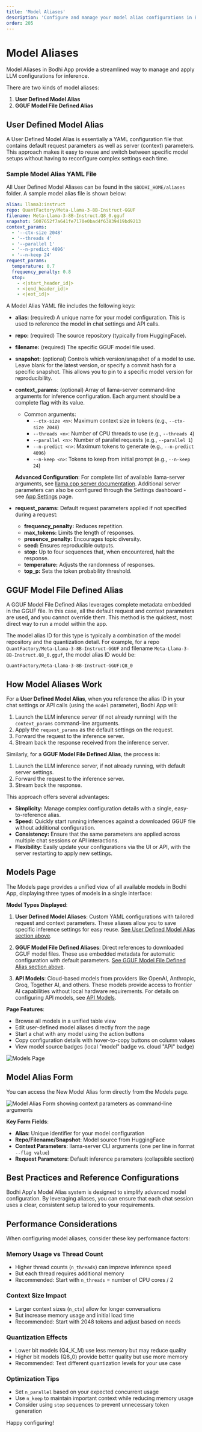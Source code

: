 ```yaml
---
title: 'Model Aliases'
description: 'Configure and manage your model alias configurations in Bodhi'
order: 205
---
```


# Model Aliases

Model Aliases in Bodhi App provide a streamlined way to manage and apply LLM configurations for inference.

There are two kinds of model aliases:

1. **User Defined Model Alias**
2. **GGUF Model File Defined Alias**

## User Defined Model Alias

A User Defined Model Alias is essentially a YAML configuration file that contains default request parameters as well as server (context) parameters. This approach makes it easy to reuse and switch between specific model setups without having to reconfigure complex settings each time.

### Sample Model Alias YAML File

All User Defined Model Aliases can be found in the `$BODHI_HOME/aliases` folder. A sample model alias file is shown below:

```yaml
alias: llama3:instruct
repo: QuantFactory/Meta-Llama-3-8B-Instruct-GGUF
filename: Meta-Llama-3-8B-Instruct.Q8_0.gguf
snapshot: 5007652f7a641fe7170e0bad4f63839419bd9213
context_params:
  - '--ctx-size 2048'
  - '--threads 4'
  - '--parallel 1'
  - '--n-predict 4096'
  - '--n-keep 24'
request_params:
  temperature: 0.7
  frequency_penalty: 0.8
  stop:
    - <|start_header_id|>
    - <|end_header_id|>
    - <|eot_id|>
```

A Model Alias YAML file includes the following keys:

- **alias:** (required) A unique name for your model configuration. This is used to reference the model in chat settings and API calls.
- **repo:** (required) The source repository (typically from HuggingFace).
- **filename:** (required) The specific GGUF model file used.
- **snapshot:** (optional) Controls which version/snapshot of a model to use. Leave blank for the latest version, or specify a commit hash for a specific snapshot. This allows you to pin to a specific model version for reproducibility.

- **context_params:** (optional) Array of llama-server command-line arguments for inference configuration. Each argument should be a complete flag with its value.

  - Common arguments:
    - `--ctx-size <n>`: Maximum context size in tokens (e.g., `--ctx-size 2048`)
    - `--threads <n>`: Number of CPU threads to use (e.g., `--threads 4`)
    - `--parallel <n>`: Number of parallel requests (e.g., `--parallel 1`)
    - `--n-predict <n>`: Maximum tokens to generate (e.g., `--n-predict 4096`)
    - `--n-keep <n>`: Tokens to keep from initial prompt (e.g., `--n-keep 24`)

  **Advanced Configuration**: For complete list of available llama-server arguments, see [llama.cpp server documentation](https://github.com/ggml-org/llama.cpp/tree/master/tools/server). Additional server parameters can also be configured through the Settings dashboard - see [App Settings](/docs/features/app-settings) page.

- **request_params:** Default request parameters applied if not specified during a request:
  - **frequency_penalty:** Reduces repetition.
  - **max_tokens:** Limits the length of responses.
  - **presence_penalty:** Encourages topic diversity.
  - **seed:** Ensures reproducible outputs.
  - **stop:** Up to four sequences that, when encountered, halt the response.
  - **temperature:** Adjusts the randomness of responses.
  - **top_p:** Sets the token probability threshold.

## GGUF Model File Defined Alias

A GGUF Model File Defined Alias leverages complete metadata embedded in the GGUF file. In this case, all the default request and context parameters are used, and you cannot override them. This method is the quickest, most direct way to run a model within the app.

The model alias ID for this type is typically a combination of the model repository and the quantization detail. For example, for a repo `QuantFactory/Meta-Llama-3-8B-Instruct-GGUF` and filename `Meta-Llama-3-8B-Instruct.Q8_0.gguf`, the model alias ID would be:

```
QuantFactory/Meta-Llama-3-8B-Instruct-GGUF:Q8_0
```

## How Model Aliases Work

For a **User Defined Model Alias**, when you reference the alias ID in your chat settings or API calls (using the `model` parameter), Bodhi App will:

1. Launch the LLM inference server (if not already running) with the `context_params` command-line arguments.
2. Apply the `request_params` as the default settings on the request.
3. Forward the request to the inference server.
4. Stream back the response received from the inference server.

Similarly, for a **GGUF Model File Defined Alias**, the process is:

1. Launch the LLM inference server, if not already running, with default server settings.
2. Forward the request to the inference server.
3. Stream back the response.

This approach offers several advantages:

- **Simplicity:** Manage complex configuration details with a single, easy-to-reference alias.
- **Speed:** Quickly start running inferences against a downloaded GGUF file without additional configuration.
- **Consistency:** Ensure that the same parameters are applied across multiple chat sessions or API interactions.
- **Flexibility:** Easily update your configurations via the UI or API, with the server restarting to apply new settings.

## Models Page

The Models page provides a unified view of all available models in Bodhi App, displaying three types of models in a single interface:

**Model Types Displayed**:

1. **User Defined Model Aliases**: Custom YAML configurations with tailored request and context parameters. These aliases allow you to save specific inference settings for easy reuse. [See User Defined Model Alias section above](#user-defined-model-alias).

2. **GGUF Model File Defined Aliases**: Direct references to downloaded GGUF model files. These use embedded metadata for automatic configuration with default parameters. [See GGUF Model File Defined Alias section above](#gguf-model-file-defined-alias).

3. **API Models**: Cloud-based models from providers like OpenAI, Anthropic, Groq, Together AI, and others. These models provide access to frontier AI capabilities without local hardware requirements. For details on configuring API models, see [API Models](/docs/features/api-models).

**Page Features**:

- Browse all models in a unified table view
- Edit user-defined model aliases directly from the page
- Start a chat with any model using the action buttons
- Copy configuration details with hover-to-copy buttons on column values
- View model source badges (local "model" badge vs. cloud "API" badge)

<img
  src="/doc-images/models-page.jpeg"
  alt="Models Page"
  class="rounded-lg border-2 border-gray-200 dark:border-gray-700 shadow-lg hover:shadow-xl transition-shadow duration-300 max-w-[90%] mx-auto block"
/>

## Model Alias Form

You can access the New Model Alias form directly from the Models page.

<img
  src="/doc-images/model-alias.jpg"
  alt="Model Alias Form showing context parameters as command-line arguments"
  class="rounded-lg border-2 border-gray-200 dark:border-gray-700 shadow-lg hover:shadow-xl transition-shadow duration-300 max-w-[90%] mx-auto block"
/>

**Key Form Fields**:

- **Alias**: Unique identifier for your model configuration
- **Repo/Filename/Snapshot**: Model source from HuggingFace
- **Context Parameters**: llama-server CLI arguments (one per line in format `--flag value`)
- **Request Parameters**: Default inference parameters (collapsible section)

## Best Practices and Reference Configurations

Bodhi App's Model Alias system is designed to simplify advanced model configuration. By leveraging aliases, you can ensure that each chat session uses a clear, consistent setup tailored to your requirements.

## Performance Considerations

When configuring model aliases, consider these key performance factors:

### Memory Usage vs Thread Count

- Higher thread counts (`n_threads`) can improve inference speed
- But each thread requires additional memory
- Recommended: Start with `n_threads` = number of CPU cores / 2

### Context Size Impact

- Larger context sizes (`n_ctx`) allow for longer conversations
- But increase memory usage and initial load time
- Recommended: Start with 2048 tokens and adjust based on needs

### Quantization Effects

- Lower bit models (Q4_K_M) use less memory but may reduce quality
- Higher bit models (Q8_0) provide better quality but use more memory
- Recommended: Test different quantization levels for your use case

### Optimization Tips

- Set `n_parallel` based on your expected concurrent usage
- Use `n_keep` to maintain important context while reducing memory usage
- Consider using `stop` sequences to prevent unnecessary token generation

Happy configuring!

